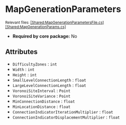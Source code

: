 # MapGenerationParameters
<sup>Relevant files: [[Shared:MapGenerationParametersFile.cs]](https://github.com/Regalis11/Barotrauma/blob/master/Barotrauma/BarotraumaShared/SharedSource/ContentManagement/ContentFile/MapGenerationParametersFile.cs) [[Shared:MapGenerationParams.cs]](https://github.com/Regalis11/Barotrauma/blob/master/Barotrauma/BarotraumaShared/SharedSource/Map/Map/MapGenerationParams.cs)</sup>
- **Required by core package:** No



## Attributes
- `DifficultyZones` : `int`
- `Width` : `int`
- `Height` : `int`
- `SmallLevelConnectionLength` : `float`
- `LargeLevelConnectionLength` : `float`
- `VoronoiSiteInterval` : `Point`
- `VoronoiSiteVariance` : `Point`
- `MinConnectionDistance` : `float`
- `MinLocationDistance` : `float`
- `ConnectionIndicatorIterationMultiplier` : `float`
- `ConnectionIndicatorDisplacementMultiplier` : `float`


